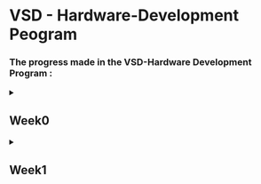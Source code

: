 # VSD - Hardware-Development Peogram

<h3>The progress made in the VSD-Hardware Development Program :</h3>
<details>
<summary>
<h2 id = 'Week0'>Week0</h2>
</summary>



Installation in UBUNTU
<h3>System Information</h3>
<ol>
     <li>OS: Ubuntu 22.04<br></li>
     <li>RAM: 8 GB<br></li>
     <li>Storage: 40 GB<br></li>
</ol>

<h3>Yosys</h3>

```
sudo apt-get update
git clone https://github.com/YosysHQ/yosys.git
cd yosys
sudo apt install make
sudo apt-get install build-essential clang bison flex \
    libreadline-dev gawk tcl-dev libffi-dev git \
    graphviz xdot pkg-config python3 libboost-system-dev \
    libboost-python-dev libboost-filesystem-dev zlib1g-dev
make config-gcc
make 
sudo make install
```

![yosys](https://github.com/SRINETHIR/Hardware-Design/assets/141196086/e9448497-7562-479f-b50e-dd6982d35ef0) 


<h3>GTKWave</h3>

```
sudo apt-get update
sudo apt install gtkwave
```

![GTKwave](https://github.com/SRINETHIR/Hardware-Design/assets/141196086/8808c5c5-11b5-448b-956a-29be9d0e0950)


<h3>iverilog</h3>

```
sudo apt-get update
sudo apt-get install iverilog
```

![iverilog](https://github.com/SRINETHIR/Hardware-Design/assets/141196086/5835b475-6784-426a-aefa-0f1f47c2b5b8)


</details>
<details>
<summary>
<h2 id = 'Week1'>Week1</h2>
</summary>
<h3>Day 1</h3>
Stimulation of a MUX using iverilog and synthesis of the MUX is done using Yosys. The simulation results of the MUX is plotted with a tool called gtkwave. Gtkwave tools use the vcd (value changing dump) file to get the simulation results.

Simulation of RTL Designs
```
iverilog  good_mux.v  tb_good_mux.v
./a.out
gtkwave tb_good_mux.vcd
```

<h4>iverilog</h4>

![1_good_mux_iverilog](https://github.com/SRINETHIR/Hardware-Design/assets/141196086/72636cbd-8991-42b1-a415-6faf9854598e)

<h4>gtkwave</h4>

![2_good_mux_gtkwave](https://github.com/SRINETHIR/Hardware-Design/assets/141196086/256eb1a8-8b87-4e63-9669-5dd08749d3e9)

<h4>Synthesis using Yosys</h4>
Yosys is a synthesizer used to convert the RTL Design to ma netlist.

```
read_liberty -lib <path to .lib file>
read_verilog <Verilog file name>
synth -top <module name that has to be synthesised>
abc -liberty <path to .lib file>
```

Synthesized design of the good mux

![3_logic design good mux](https://github.com/SRINETHIR/Hardware-Design/assets/141196086/4c5bb1c7-cd8f-44f0-a31a-32185190d91c)

Generating the netlist of good mux

```
write_verilog <name of the netlist to be generated.v>
write_verilog -noattr <name of the netlist to be generated.v>
```

![4_netlist good mux](https://github.com/SRINETHIR/Hardware-Design/assets/141196086/7e9bb20d-2b28-4fbd-9b08-d78a98e7c58f)

</details>

